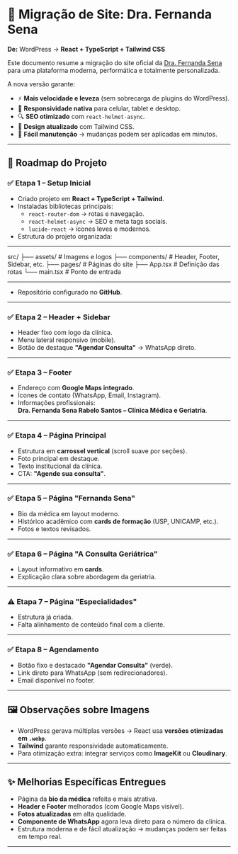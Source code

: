 # 🚀 Migração de Site: Dra. Fernanda Sena  
**De:** WordPress → **React + TypeScript + Tailwind CSS**  

Este documento resume a migração do site oficial da [Dra. Fernanda Sena](https://drafernandasena.com.br/) para uma plataforma moderna, performática e totalmente personalizada.  

A nova versão garante:  
- ⚡ **Mais velocidade e leveza** (sem sobrecarga de plugins do WordPress).  
- 📱 **Responsividade nativa** para celular, tablet e desktop.  
- 🔍 **SEO otimizado** com `react-helmet-async`.  
- 🎨 **Design atualizado** com Tailwind CSS.  
- 🔧 **Fácil manutenção** → mudanças podem ser aplicadas em minutos.  

---

## 📑 Roadmap do Projeto  

### ✅ Etapa 1 – Setup Inicial  
- Criado projeto em **React + TypeScript + Tailwind**.  
- Instaladas bibliotecas principais:  
  - `react-router-dom` → rotas e navegação.  
  - `react-helmet-async` → SEO e meta tags sociais.  
  - `lucide-react` → ícones leves e modernos.  
- Estrutura do projeto organizada:  

---
src/
├── assets/ # Imagens e logos
├── components/ # Header, Footer, Sidebar, etc.
├── pages/ # Páginas do site
├── App.tsx # Definição das rotas
└── main.tsx # Ponto de entrada

---

- Repositório configurado no **GitHub**.  

---

### ✅ Etapa 2 – Header + Sidebar  
- Header fixo com logo da clínica.  
- Menu lateral responsivo (mobile).  
- Botão de destaque **"Agendar Consulta"** → WhatsApp direto.  

---

### ✅ Etapa 3 – Footer  
- Endereço com **Google Maps integrado**.  
- Ícones de contato (WhatsApp, Email, Instagram).  
- Informações profissionais:  
  **Dra. Fernanda Sena Rabelo Santos – Clínica Médica e Geriatria**.  

---

### ✅ Etapa 4 – Página Principal  
- Estrutura em **carrossel vertical** (scroll suave por seções).  
- Foto principal em destaque.  
- Texto institucional da clínica.  
- CTA: **"Agende sua consulta"**.  

---

### ✅ Etapa 5 – Página "Fernanda Sena"  
- Bio da médica em layout moderno.  
- Histórico acadêmico com **cards de formação** (USP, UNICAMP, etc.).  
- Fotos e textos revisados.  

---

### ✅ Etapa 6 – Página "A Consulta Geriátrica"  
- Layout informativo em **cards**.  
- Explicação clara sobre abordagem da geriatria.  

---

### ⚠️ Etapa 7 – Página "Especialidades"  
- Estrutura já criada.  
- Falta alinhamento de conteúdo final com a cliente.  

---

### ✅ Etapa 8 – Agendamento  
- Botão fixo e destacado **"Agendar Consulta"** (verde).  
- Link direto para WhatsApp (sem redirecionadores).  
- Email disponível no footer.  

---

## 🖼️ Observações sobre Imagens  
- WordPress gerava múltiplas versões → React usa **versões otimizadas em `.webp`**.  
- **Tailwind** garante responsividade automaticamente.  
- Para otimização extra: integrar serviços como **ImageKit** ou **Cloudinary**.  

---

## ✨ Melhorias Específicas Entregues  
- Página da **bio da médica** refeita e mais atrativa.  
- **Header e Footer** melhorados (com Google Maps visível).  
- **Fotos atualizadas** em alta qualidade.  
- **Componente de WhatsApp** agora leva direto para o número da clínica.  
- Estrutura moderna e de fácil atualização → mudanças podem ser feitas em tempo real.  

---
